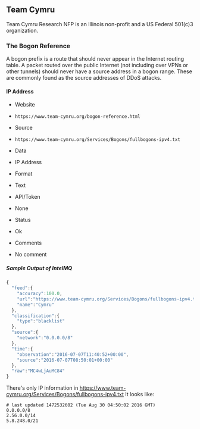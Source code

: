## Team Cymru

Team Cymru Research NFP is an Illinois non-profit and a US Federal 501(c)3
organization. 

### The Bogon Reference

A bogon prefix is a route that should never appear in the Internet routing
table. A packet routed over the public Internet (not including over VPNs or
other tunnels) should never have a source address in a bogon range. These are
commonly found as the source addresses of DDoS attacks.

#### IP Address
>
* Website
 - `https://www.team-cymru.org/bogon-reference.html`
* Source
 - `https://www.team-cymru.org/Services/Bogons/fullbogons-ipv4.txt`
* Data
 - IP Address
* Format
 - Text
* API/Token
 - None
* Status
 - Ok
* Comments
 - No comment

##### Sample Output of IntelMQ

```javascript
{
  "feed":{
    "accuracy":100.0,
    "url":"https://www.team-cymru.org/Services/Bogons/fullbogons-ipv4.txt",
    "name":"Cymru"
  },
  "classification":{
    "type":"blacklist"
  },
  "source":{
    "network":"0.0.0.0/8"
  },
  "time":{
    "observation":"2016-07-07T11:40:52+00:00",
    "source":"2016-07-07T08:50:01+00:00"
  },
  "raw":"MC4wLjAuMC84"
}
```

There's only IP information in https://www.team-cymru.org/Services/Bogons/fullbogons-ipv4.txt
It looks like:

	# last updated 1472532602 (Tue Aug 30 04:50:02 2016 GMT)
	0.0.0.0/8
	2.56.0.0/14
	5.8.248.0/21
